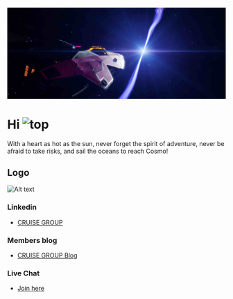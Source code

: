 ![Solar-System](https://github.com/cruise-group/.github/blob/main/profile/cruise-group-top-quality-low.jpg)

# Hi ![top](https://gitfb.com/cruise-group/.github/blob/main/profile/handshake.gif)


With a heart as hot as the sun, never forget the spirit of adventure, never be afraid to take risks, and sail the oceans to reach Cosmo!


## Logo
![Alt text](https://github.com/cruise-group/.github/blob/main/prpfile/cruise-group-top-quality-low.jpg)

<!--
### Twitter Community 🐥

- Let's go out to the ocean.
- [cruise-group](https://twitter.com/i/communities/1498584754915999744)

-->

### Linkedin

- [CRUISE GROUP](https://www.linkedin.com/company/cruise-group/?viewAsMember=true)

### Members blog

- [CRUISE GROUP Blog](https://cruise-group.hashnode.dev/)


### Live Chat

- [Join here](https://spatial.chat/app/team/05kVl7yDtVia1oO0EBuw)

